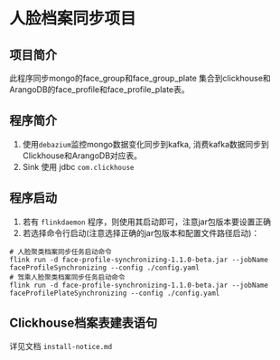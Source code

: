 # 人脸档案同步项目
## 项目简介
  此程序同步mongo的face_group和face_group_plate 集合到clickhouse和ArangoDB的face_profile和face_profile_plate表。

## 程序简介
1. 使用`debazium`监控mongo数据变化同步到kafka, 消费kafka数据同步到Clickhouse和ArangoDB对应表。
2. Sink 使用 jdbc `com.clickhouse`


## 程序启动

1. 若有 `flinkdaemon` 程序，则使用其启动即可，注意jar包版本要设置正确
2. 若选择命令行启动(注意选择正确的jar包版本和配置文件路径启动)：

```shell
# 人脸聚类档案同步任务启动命令
flink run -d face-profile-synchronizing-1.1.0-beta.jar --jobName faceProfileSynchronizing --config ./config.yaml
# 驾乘人脸聚类档案同步任务启动命令
flink run -d face-profile-synchronizing-1.1.0-beta.jar --jobName faceProfilePlateSynchronizing --config ./config.yaml
```


## Clickhouse档案表建表语句
详见文档 `install-notice.md`

